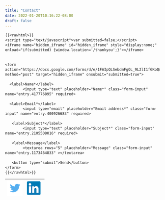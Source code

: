 ```yaml
---
title: "Contact"
date: 2022-01-20T10:16:22-08:00
draft: false
---
```

````
{{<rawhtml>}}
<script type="text/javascript">var submitted=false;</script>
<iframe name="hidden_iframe" id="hidden_iframe" style="display:none;" 
onload="if(submitted) {window.location='/thankyou';}"></iframe>


<form action="https://docs.google.com/forms/d/e/1FAIpQLSebdmFgQL_9L2lI1fGKoQmrji89NiJ6lVlKDmeUAWUMMTmmxw/formResponse" method="post" target="hidden_iframe" onsubmit="submitted=true">

  <label>Name*</label>
        <input type="text" placeholder="Name*" class="form-input" name="entry.417776895" required>

  <label>Email*</label>
        <input type="email" placeholder="Email address*" class="form-input" name="entry.400926683" required>

   <label>Subject*</label>
        <input type="text" placeholder="Subject*" class="form-input" name="entry.2105508016" required>

   <label>Message</label>
        <textarea rows="5" placeholder="Message" class="form-input" name="entry.1173464833" ></textarea>

   <button type="submit">Send</button>
</form>
{{</rawhtml>}}
````
|[![twitter](/social-icons/twitterlogo50.png)](https://twitter.com/0xaceroni)|[![linkdin](/social-icons/linkedin-logo.png)](https://www.linkedin.com/in/ljflint/)|
|-|-|

<link rel="stylesheet" href="/css/form.css">



